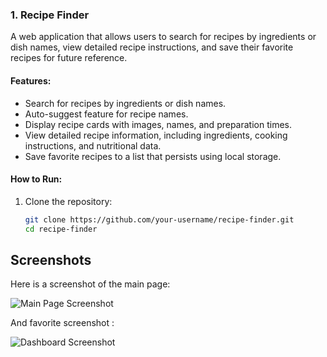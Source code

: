 ### 1. **Recipe Finder**
A web application that allows users to search for recipes by ingredients or dish names, view detailed recipe instructions, and save their favorite recipes for future reference.

#### Features:
- Search for recipes by ingredients or dish names.
- Auto-suggest feature for recipe names.
- Display recipe cards with images, names, and preparation times.
- View detailed recipe information, including ingredients, cooking instructions, and nutritional data.
- Save favorite recipes to a list that persists using local storage.

#### How to Run:
1. Clone the repository:
   ```bash
   git clone https://github.com/your-username/recipe-finder.git
   cd recipe-finder

## Screenshots
Here is a screenshot of the main page:

![Main Page Screenshot](assets/img/image1.png)

And  favorite screenshot :

![Dashboard Screenshot](assets/img/image.png)
